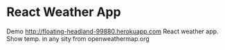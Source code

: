 # React Weather App
Demo http://floating-headland-99880.herokuapp.com
React weather app. Show temp. in any sity from openweathermap.org

